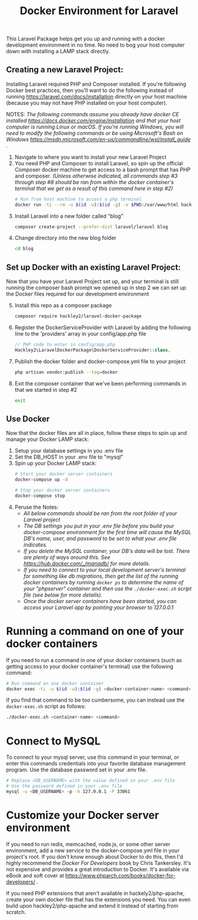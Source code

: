 <h1 style="text-align:center">Docker Environment for Laravel</h1>
<br>

This Laravel Package helps get you up and running with a docker development environment in no time.
No need to bog your host computer down with installing a LAMP stack directly.

## Creating a new Laravel Project:

Installing Laravel required PHP and Composer installed. If you're following
Docker best practices, then you'll want to do the following instead of running
https://laravel.com/docs/installation directly on your host machine (because
you may not have PHP installed on your host computer).

NOTES: 
*The following commands assume you already have docker CE installed 
https://docs.docker.com/engine/installation
and that your host computer is running Linux or macOS. If you're running Windows, 
you will need to modify the following commands or be using Microsoft's 
Bash on Windows 
https://msdn.microsoft.com/en-us/commandline/wsl/install_guide .*

1. Navigate to where you want to install your new Laravel Project
2. You need PHP and Composer to install Laravel, so spin up the official Composer docker
   machine to get access to a bash prompt that has PHP and composer. 
   *(Unless otherwise indicated, all commands step #3 through step #8 should be ran from within 
     the docker container's terminal that we get as a result of this command here in step #2)*
    ```bash
    # Run from host machine to access a php terminal
    docker run -ti --rm -u $(id -u):$(id -g) -v $PWD:/var/www/html hackley2/php-apache bash
    ``` 
3. Install Laravel into a new folder called "blog"
    ```bash
    composer create-project --prefer-dist laravel/laravel blog
    ```
4. Change directory into the new blog folder 
    ```bash
    cd blog
    ```

## Set up Docker with an existing Laravel Project:

Now that you have your Laravel Project set up, and your terminal is still running
the composer bash prompt we opened up in step 2 we can set up the Docker files
required for our development environment

5. Install this repo as a composer package
    ```bash
    composer require hackley2/laravel-docker-package
    ```
6. Register the DockerServiceProvider with Laravel by adding the following line to
   the 'providers' array in your config/app.php file 
    ```php
    // PHP code to enter in config/app.php
    Hackley2\LaravelDockerPackage\DockerServiceProvider::class,
    ```
7. Publish the docker folder and docker-compose.yml file to your project
    ```bash
    php artisan vendor:publish --tag=docker
    ```
8. Exit the composer container that we've been performing commands in that we started in step #2
    ```bash
    exit
    ```

## Use Docker

Now that the docker files are all in place, follow these steps to spin up and manage your Docker LAMP stack:

1. Setup your database settings in you .env file
2. Set the DB_HOST in your .env file to "mysql"
3. Spin up your Docker LAMP stack:
    ```bash
    # Start your docker server containers
    docker-compose up -d
    ```
    ```bash
    # Stop your docker server containers
    docker-compose stop
    ```
4. Peruse the Notes:
    * *All below commands should be ran from the root folder of your Laravel project*
    * *The DB settings you put in your .env file before you build your docker-compose environment
       for the first time will cause the MySQL DB's name, user, and password to be set to what your .env
       file indicates.*
    * *If you delete the MySQL container, your DB's data will be lost. There are plenty of ways around
       this. See https://hub.docker.com/_/mariadb/ for more details.*
    * *If you need to connect to your local development server's terminal for something like db migrations, then
       get the list of the running docker containers by running `docker ps` to determine the name of your "phpserver"
       container and then use the `./docker-exec.sh` script file (see below for more details).*
    * *Once the docker server containers have been started, you can access your Laravel 
       app by pointing your browser to 127.0.0.1*

# Running a command on one of your docker containers

If you need to run a command in one of your docker containers (such as
getting access to your docker container's terminal) use the following command:

```bash
# Run command on one docker container
docker exec -ti -u $(id -u):$(id -g) <docker-container-name> <command>
```

If you find that command to be too cumbersome, you can instead use the `docker-exec.sh`
script as follows:

```bash
./docker-exec.sh <container-name> <command>
```

# Connect to MySQL

To connect to your mysql server, use this command in your terminal, or enter this commands credentials into your favorite
database management program. Use the database password set in your .env file.

```bash
# Replace <DB_USERNAME> with the value defined in your .env file
# Use the password defined in your .env file
mysql -u <DB_USERNAME> -p -h 127.0.0.1 -P 33061
```


# Customize your Docker server environment 

If you need to run redis, memcached, node.js, or some other server environment, add a new service to the docker-compose.yml
file in your project's root. If you don't know enough about Docker to do this, then I'd highly recommend the 
_Docker For Developers_ book by Chris Tankersley. It's not expensive and provides a great introduction to Docker. 
It's available via eBook and soft cover at https://www.phparch.com/books/docker-for-developers/ .

If you need PHP extensions that aren't available in hackely2/php-apache, create your own docker file that has the extensions
you need. You can even build upon hackley2/php-apache and extend it instead of starting from scratch.

